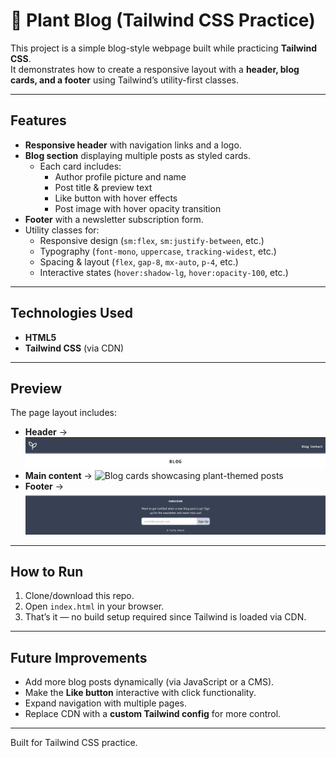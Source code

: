 # 🌱 Plant Blog (Tailwind CSS Practice)

This project is a simple blog-style webpage built while practicing **Tailwind CSS**.  
It demonstrates how to create a responsive layout with a **header, blog cards, and a footer** using Tailwind’s utility-first classes.

---

## Features
- **Responsive header** with navigation links and a logo.
- **Blog section** displaying multiple posts as styled cards.
  - Each card includes:
    - Author profile picture and name
    - Post title & preview text
    - Like button with hover effects
    - Post image with hover opacity transition
- **Footer** with a newsletter subscription form.
- Utility classes for:
  - Responsive design (`sm:flex`, `sm:justify-between`, etc.)
  - Typography (`font-mono`, `uppercase`, `tracking-widest`, etc.)
  - Spacing & layout (`flex`, `gap-8`, `mx-auto`, `p-4`, etc.)
  - Interactive states (`hover:shadow-lg`, `hover:opacity-100`, etc.)

---

## Technologies Used
- **HTML5**
- **Tailwind CSS** (via CDN)

---

## Preview
The page layout includes:
- **Header** → ![Logo + Nav](images/logo-nav.png)  
- **Main content** → ![Blog cards showcasing plant-themed posts](images/cards-display.png)  
- **Footer** → ![Subscription form + site info](images/footer.png) 

---

## How to Run
1. Clone/download this repo.
2. Open `index.html` in your browser.
3. That’s it — no build setup required since Tailwind is loaded via CDN.

---

## Future Improvements
- Add more blog posts dynamically (via JavaScript or a CMS).
- Make the **Like button** interactive with click functionality.
- Expand navigation with multiple pages.
- Replace CDN with a **custom Tailwind config** for more control.

---

Built for Tailwind CSS practice.

